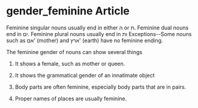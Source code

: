 # gender_feminine Article
Feminine singular nouns usually end in either ה or ת. Feminine dual nouns end in ים. Feminine plural nouns usually end in ות
Exceptions--Some nouns such as אם' (mother) and ארץ' (earth) have no feminine ending. 

The feminine gender of nouns can show several things
1. It shows a female, such as mother or queen.

2. It shows the grammatical gender of an innatimate object

3. Body parts are often feminine, especially body parts that are in pairs.

4. Proper names of places are usually feminine.